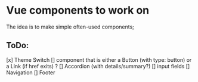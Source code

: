 # Vue components to work on

The idea is to make simple often-used components;
## ToDo: 
[x] Theme Switch
[] component that is either a Button (with type: button) or a Link (if href exits) ?
[] Accordion (with details/summary?)
[] input fields
[] Navigation
[] Footer


